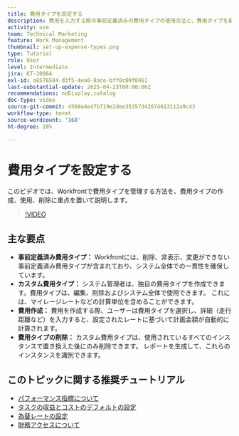 ```yaml
---
title: 費用タイプを設定する
description: 費用を入力する際の事前定義済みの費用タイプの使用方法と、費用タイプを新規作成する方法を説明します。
activity: use
team: Technical Marketing
feature: Work Management
thumbnail: set-up-expense-types.png
type: Tutorial
role: User
level: Intermediate
jira: KT-10064
exl-id: a8576504-d3f5-4ea0-8ace-bff0c00f8461
last-substantial-update: 2025-04-23T00:00:00Z
recommendations: noDisplay,catalog
doc-type: video
source-git-commit: 4568e4e47b719e2dee35357d42674613112a9c43
workflow-type: tm+mt
source-wordcount: '168'
ht-degree: 28%

---
```


# 費用タイプを設定する

このビデオでは、Workfrontで費用タイプを管理する方法を、費用タイプの作成、使用、削除に重点を置いて説明します。


>[!VIDEO](https://video.tv.adobe.com/v/3457702/?quality=12&learn=on&enablevpops)

## 主な要点

* **事前定義済み費用タイプ：** Workfrontには、削除、非表示、変更ができない事前定義済み費用タイプが含まれており、システム全体での一貫性を確保しています。
* **カスタム費用タイプ：** システム管理者は、独自の費用タイプを作成できます。費用タイプは、編集、削除およびシステム全体で使用できます。 これには、マイレージレートなどの計算単位を含めることができます。
* **費用作成：** 費用を作成する際、ユーザーは費用タイプを選択し、詳細（走行距離など）を入力すると、設定されたレートに基づいて計画金額が自動的に計算されます。
* **費用タイプの削除：** カスタム費用タイプは、使用されているすべてのインスタンスで置き換えた後にのみ削除できます。 レポートを生成して、これらのインスタンスを識別できます。

## このトピックに関する推奨チュートリアル

* [パフォーマンス指標について](/help/manage-work/project-finances/understand-performance-metrics.md)
* [タスクの収益とコストのデフォルトの設定](/help/manage-work/project-finances/set-up-task-revenue-and-cost-defaults.md)
* [為替レートの設定](/help/manage-work/project-finances/set-up-exchange-rates.md)
* [財務アクセスについて](/help/manage-work/project-finances/understand-financial-access.md)
